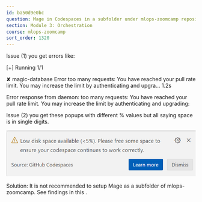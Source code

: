```yaml
---
id: ba50d9e0bc
question: Mage in Codespaces in a subfolder under mlops-zoomcamp repository
section: Module 3: Orchestration
course: mlops-zoomcamp
sort_order: 1320
---
```


Issue (1) you get errors like:

[+] Running 1/1

✘ magic-database Error too many requests: You have reached your pull rate limit. You may increase the limit by authenticating and upgra...                       1.2s

Error response from daemon: too many requests: You have reached your pull rate limit. You may increase the limit by authenticating and upgrading:

Issue (2) you get these popups with different % values but all saying space is in single digits.

![Image](images/mlops-zoomcamp/image_f76f8e53.png)

Solution: It is not recommended to setup Mage as a subfolder of mlops-zoomcamp. See findings in this .


